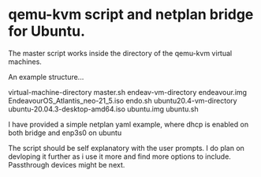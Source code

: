 # qemu-kvm script and netplan bridge for Ubuntu.

The master script works inside the directory of the qemu-kvm virtual machines.

An example structure...

virtual-machine-directory
  master.sh
    endeav-vm-directory
      endeavour.img
      EndeavourOS_Atlantis_neo-21_5.iso
      endo.sh
    ubuntu20.4-vm-directory
      ubuntu-20.04.3-desktop-amd64.iso
      ubuntu.img
      ubuntu.sh

I have provided a simple netplan yaml example, where dhcp is enabled on both bridge and enp3s0 on ubuntu

The script should be self explanatory with the user prompts. I do plan on devloping it further as i use it more and find
more options to include. Passthrough devices might be next.
